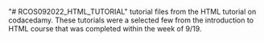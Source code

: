 "# RCOS092022_HTML_TUTORIAL" 
tutorial files from the HTML tutorial on codacedamy.
These tutorials were a selected few from the introduction to HTML
course that was completed within the week of 9/19.
